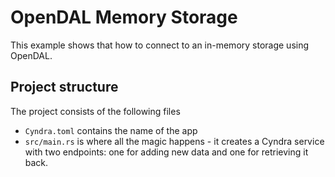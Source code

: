 # OpenDAL Memory Storage

This example shows that how to connect to an in-memory storage using OpenDAL.

## Project structure

The project consists of the following files

- `Cyndra.toml` contains the name of the app
- `src/main.rs` is where all the magic happens - it creates a Cyndra service with two endpoints: one for adding new data and one for retrieving it back.
